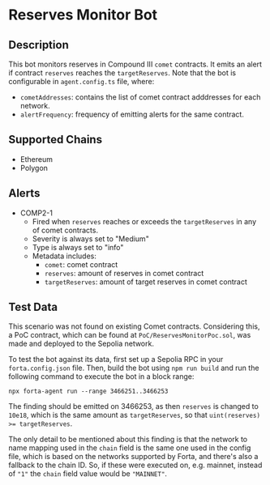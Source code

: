 # Reserves Monitor Bot

## Description

This bot monitors reserves in Compound III `comet` contracts. It emits an alert if contract `reserves` reaches the `targetReserves`.
Note that the bot is configurable in `agent.config.ts` file, where:

- `cometAddresses`: contains the list of comet contract adddresses for each network.
- `alertFrequency`: frequency of emitting alerts for the same contract.

## Supported Chains

- Ethereum
- Polygon

## Alerts

- COMP2-1
  - Fired when `reserves` reaches or exceeds the `targetReserves` in any of comet contracts.
  - Severity is always set to "Medium"
  - Type is always set to "info"
  - Metadata includes:
    - `comet`: comet contract
    - `reserves`: amount of reserves in comet contract
    - `targetReserves`: amount of target reserves in comet contract

## Test Data

This scenario was not found on existing Comet contracts. Considering this, a
PoC contract, which can be found at `PoC/ReservesMonitorPoc.sol`, was made and
deployed to the Sepolia network.

To test the bot against its data, first set up a Sepolia RPC in your
`forta.config.json` file. Then, build the bot using `npm run build` and run
the following command to execute the bot in a block range:

```
npx forta-agent run --range 3466251..3466253
```

The finding should be emitted on 3466253, as then `reserves` is changed to
`10e18`, which is the same amount as `targetReserves`, so that
`uint(reserves) >= targetReserves`.

The only detail to be mentioned about this finding is that the network to name
mapping used in the `chain` field is the same one used in the config file,
which is based on the networks supported by Forta, and there's also a fallback
to the chain ID. So, if these were executed on, e.g. mainnet, instead of `"1"`
the `chain` field value would be `"MAINNET"`.
